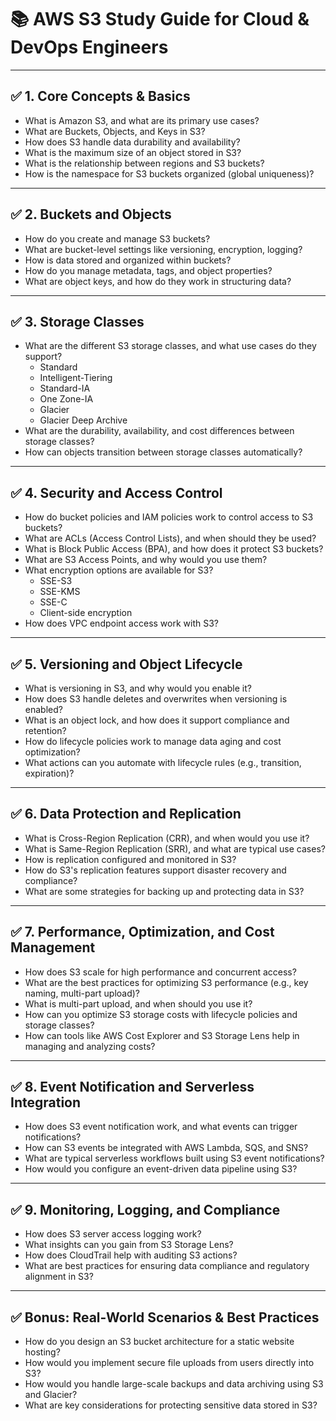 # 📚 **AWS S3 Study Guide for Cloud & DevOps Engineers**

---

## ✅ **1. Core Concepts & Basics**

- What is Amazon S3, and what are its primary use cases?
- What are Buckets, Objects, and Keys in S3?
- How does S3 handle data durability and availability?
- What is the maximum size of an object stored in S3?
- What is the relationship between regions and S3 buckets?
- How is the namespace for S3 buckets organized (global uniqueness)?

---

## ✅ **2. Buckets and Objects**

- How do you create and manage S3 buckets?
- What are bucket-level settings like versioning, encryption, logging?
- How is data stored and organized within buckets?
- How do you manage metadata, tags, and object properties?
- What are object keys, and how do they work in structuring data?

---

## ✅ **3. Storage Classes**

- What are the different S3 storage classes, and what use cases do they support?
    - Standard
    - Intelligent-Tiering
    - Standard-IA
    - One Zone-IA
    - Glacier
    - Glacier Deep Archive
- What are the durability, availability, and cost differences between storage classes?
- How can objects transition between storage classes automatically?

---

## ✅ **4. Security and Access Control**

- How do bucket policies and IAM policies work to control access to S3 buckets?
- What are ACLs (Access Control Lists), and when should they be used?
- What is Block Public Access (BPA), and how does it protect S3 buckets?
- What are S3 Access Points, and why would you use them?
- What encryption options are available for S3?
    - SSE-S3
    - SSE-KMS
    - SSE-C
    - Client-side encryption
- How does VPC endpoint access work with S3?

---

## ✅ **5. Versioning and Object Lifecycle**

- What is versioning in S3, and why would you enable it?
- How does S3 handle deletes and overwrites when versioning is enabled?
- What is an object lock, and how does it support compliance and retention?
- How do lifecycle policies work to manage data aging and cost optimization?
- What actions can you automate with lifecycle rules (e.g., transition, expiration)?

---

## ✅ **6. Data Protection and Replication**

- What is Cross-Region Replication (CRR), and when would you use it?
- What is Same-Region Replication (SRR), and what are typical use cases?
- How is replication configured and monitored in S3?
- How do S3's replication features support disaster recovery and compliance?
- What are some strategies for backing up and protecting data in S3?

---

## ✅ **7. Performance, Optimization, and Cost Management**

- How does S3 scale for high performance and concurrent access?
- What are the best practices for optimizing S3 performance (e.g., key naming, multi-part upload)?
- What is multi-part upload, and when should you use it?
- How can you optimize S3 storage costs with lifecycle policies and storage classes?
- How can tools like AWS Cost Explorer and S3 Storage Lens help in managing and analyzing costs?

---

## ✅ **8. Event Notification and Serverless Integration**

- How does S3 event notification work, and what events can trigger notifications?
- How can S3 events be integrated with AWS Lambda, SQS, and SNS?
- What are typical serverless workflows built using S3 event notifications?
- How would you configure an event-driven data pipeline using S3?

---

## ✅ **9. Monitoring, Logging, and Compliance**

- How does S3 server access logging work?
- What insights can you gain from S3 Storage Lens?
- How does CloudTrail help with auditing S3 actions?
- What are best practices for ensuring data compliance and regulatory alignment in S3?

---

## ✅ **Bonus: Real-World Scenarios & Best Practices**

- How do you design an S3 bucket architecture for a static website hosting?
- How would you implement secure file uploads from users directly into S3?
- How would you handle large-scale backups and data archiving using S3 and Glacier?
- What are key considerations for protecting sensitive data stored in S3?